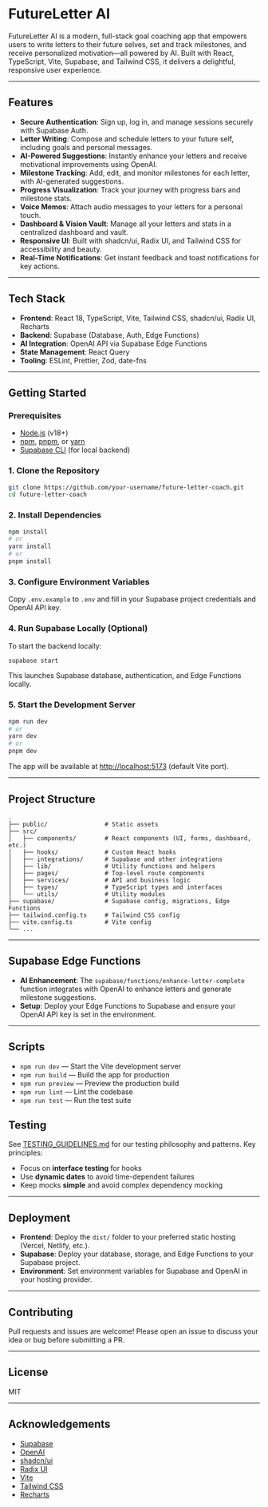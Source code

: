 # FutureLetter AI

FutureLetter AI is a modern, full-stack goal coaching app that empowers users to write letters to their future selves, set and track milestones, and receive personalized motivation—all powered by AI. Built with React, TypeScript, Vite, Supabase, and Tailwind CSS, it delivers a delightful, responsive user experience.

---

## Features

- **Secure Authentication**: Sign up, log in, and manage sessions securely with Supabase Auth.
- **Letter Writing**: Compose and schedule letters to your future self, including goals and personal messages.
- **AI-Powered Suggestions**: Instantly enhance your letters and receive motivational improvements using OpenAI.
- **Milestone Tracking**: Add, edit, and monitor milestones for each letter, with AI-generated suggestions.
- **Progress Visualization**: Track your journey with progress bars and milestone stats.
- **Voice Memos**: Attach audio messages to your letters for a personal touch.
- **Dashboard & Vision Vault**: Manage all your letters and stats in a centralized dashboard and vault.
- **Responsive UI**: Built with shadcn/ui, Radix UI, and Tailwind CSS for accessibility and beauty.
- **Real-Time Notifications**: Get instant feedback and toast notifications for key actions.

---

## Tech Stack

- **Frontend**: React 18, TypeScript, Vite, Tailwind CSS, shadcn/ui, Radix UI, Recharts
- **Backend**: Supabase (Database, Auth, Edge Functions)
- **AI Integration**: OpenAI API via Supabase Edge Functions
- **State Management**: React Query
- **Tooling**: ESLint, Prettier, Zod, date-fns

---

## Getting Started

### Prerequisites

- [Node.js](https://nodejs.org/) (v18+)
- [npm](https://www.npmjs.com/), [pnpm](https://pnpm.io/), or [yarn](https://yarnpkg.com/)
- [Supabase CLI](https://supabase.com/docs/guides/cli) (for local backend)

### 1. Clone the Repository

```sh
git clone https://github.com/your-username/future-letter-coach.git
cd future-letter-coach
```

### 2. Install Dependencies

```sh
npm install
# or
yarn install
# or
pnpm install
```

### 3. Configure Environment Variables

Copy `.env.example` to `.env` and fill in your Supabase project credentials and OpenAI API key.

### 4. Run Supabase Locally (Optional)

To start the backend locally:

```sh
supabase start
```

This launches Supabase database, authentication, and Edge Functions locally.

### 5. Start the Development Server

```sh
npm run dev
# or
yarn dev
# or
pnpm dev
```

The app will be available at [http://localhost:5173](http://localhost:5173) (default Vite port).

---

## Project Structure

```
.
├── public/                # Static assets
├── src/
│   ├── components/        # React components (UI, forms, dashboard, etc.)
│   ├── hooks/             # Custom React hooks
│   ├── integrations/      # Supabase and other integrations
│   ├── lib/               # Utility functions and helpers
│   ├── pages/             # Top-level route components
│   ├── services/          # API and business logic
│   ├── types/             # TypeScript types and interfaces
│   └── utils/             # Utility modules
├── supabase/              # Supabase config, migrations, Edge Functions
├── tailwind.config.ts     # Tailwind CSS config
├── vite.config.ts         # Vite config
└── ...
```

---

## Supabase Edge Functions

- **AI Enhancement**: The `supabase/functions/enhance-letter-complete` function integrates with OpenAI to enhance letters and generate milestone suggestions.
- **Setup**: Deploy your Edge Functions to Supabase and ensure your OpenAI API key is set in the environment.

---

## Scripts

- `npm run dev` — Start the Vite development server
- `npm run build` — Build the app for production
- `npm run preview` — Preview the production build
- `npm run lint` — Lint the codebase
- `npm run test` — Run the test suite

## Testing

See [TESTING_GUIDELINES.md](./TESTING_GUIDELINES.md) for our testing philosophy and patterns. Key principles:
- Focus on **interface testing** for hooks
- Use **dynamic dates** to avoid time-dependent failures  
- Keep mocks **simple** and avoid complex dependency mocking

---

## Deployment

- **Frontend**: Deploy the `dist/` folder to your preferred static hosting (Vercel, Netlify, etc.).
- **Supabase**: Deploy your database, storage, and Edge Functions to your Supabase project.
- **Environment**: Set environment variables for Supabase and OpenAI in your hosting provider.

---

## Contributing

Pull requests and issues are welcome! Please open an issue to discuss your idea or bug before submitting a PR.

---

## License

MIT

---

## Acknowledgements

- [Supabase](https://supabase.com/)
- [OpenAI](https://openai.com/)
- [shadcn/ui](https://ui.shadcn.com/)
- [Radix UI](https://www.radix-ui.com/)
- [Vite](https://vitejs.dev/)
- [Tailwind CSS](https://tailwindcss.com/)
- [Recharts](https://recharts.org/)
